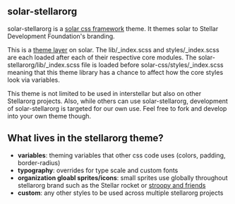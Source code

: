 solar-stellarorg
--------------

solar-stellarorg is a [solar css framework](https://github.com/stellar/solar) theme. It themes solar to Stellar Development Foundation's branding.

This is a [theme layer](https://github.com/stellar/solar/blob/master/docs/architecture.md#modules-and-themes) on solar. The lib/_index.scss and styles/_index.scss are each loaded after each of their respective core modules. The solar-stellarorg/lib/_index.scss file is loaded before solar-css/styles/_index.scss meaning that this theme library has a chance to affect how the core styles look via variables.

This theme is not limited to be used in interstellar but also on other Stellarorg projects. Also, while others can use solar-stellarorg, development of solar-stellarorg is targeted for our own use. Feel free to fork and develop into your own theme though.

## What lives in the stellarorg theme?
- **variables**: theming variables that other css code uses (colors, padding, border-radius)
- **typography**: overrides for type scale and custom fonts
- **organization gloabl sprites/icons**: small sprites use globally throughout stellarorg brand such as the Stellar rocket or [stroopy and friends](https://www.stellar.org/stories/adventures-in-galactic-consensus-chapter-1/)
- **custom**: any other styles to be used across multiple stellarorg projects
